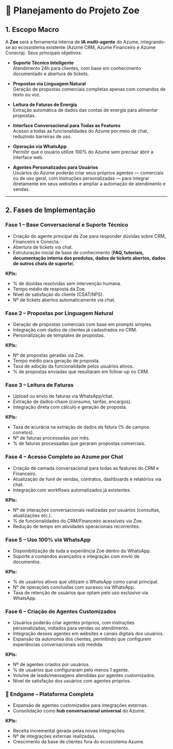 # 📌 Planejamento do Projeto Zoe

## 1. Escopo Macro  
A **Zoe** será a ferramenta interna de **IA multi-agente** do Azume, integrando-se ao ecossistema existente (Azume CRM, Azume Financeiro e Azume Conecta). Seus principais objetivos:

- **Suporte Técnico Inteligente**  
  Atendimento 24h para clientes, com base em conhecimento documentado e abertura de tickets.

- **Propostas via Linguagem Natural**  
  Geração de propostas comerciais completas apenas com comandos de texto ou voz.

- **Leitura de Faturas de Energia**  
  Extração automática de dados das contas de energia para alimentar propostas.

- **Interface Conversacional para Todas as Features**  
  Acesso a todas as funcionalidades do Azume por meio de chat, reduzindo barreiras de uso.

- **Operação via WhatsApp**  
  Permitir que o usuário utilize 100% do Azume sem precisar abrir a interface web.

- **Agentes Personalizados para Usuários**  
  Usuários do Azume poderão criar seus próprios agentes — comerciais ou de uso geral, com instruções personalizadas — para integrar diretamente em seus websites e ampliar a automação de atendimento e vendas.  

---

## 2. Fases de Implementação  

### **Fase 1 – Base Conversacional e Suporte Técnico**
- Criação do agente principal da Zoe para responder dúvidas sobre CRM, Financeiro e Conecta.  
- Abertura de tickets via chat.  
- Estruturação inicial de base de conhecimento (**FAQ, tutoriais, documentação interna dos produtos, dados de tickets abertos, dados de outros chats de suporte**).  

**KPIs:**  
- % de dúvidas resolvidas sem intervenção humana.  
- Tempo médio de resposta da Zoe.  
- Nível de satisfação do cliente (CSAT/NPS).  
- Nº de tickets abertos automaticamente via chat.  

### **Fase 2 – Propostas por Linguagem Natural**
- Geração de propostas comerciais com base em prompts simples.  
- Integração com dados de clientes já cadastrados no CRM.  
- Personalização de templates de propostas.  

**KPIs:**  
- Nº de propostas geradas via Zoe.  
- Tempo médio para geração de proposta.  
- Taxa de adoção da funcionalidade pelos usuários ativos.  
- % de propostas enviadas que resultaram em follow-up no CRM.  

### **Fase 3 – Leitura de Faturas**
- Upload ou envio de faturas via WhatsApp/chat.  
- Extração de dados-chave (consumo, tarifas, encargos).  
- Integração direta com cálculo e geração de proposta.  

**KPIs:**  
- Taxa de acurácia na extração de dados da fatura (% de campos corretos).  
- Nº de faturas processadas por mês.  
- % de faturas processadas que geraram propostas comerciais.  

### **Fase 4 – Acesso Completo ao Azume por Chat**
- Criação de camada conversacional para todas as features do CRM e Financeiro.  
- Atualização de funil de vendas, contratos, dashboards e relatórios via chat.  
- Integração com workflows automatizados já existentes.  

**KPIs:**  
- Nº de interações conversacionais realizadas por usuários (consultas, atualizações etc.).  
- % de funcionalidades do CRM/Financeiro acessíveis via Zoe.  
- Redução de tempo em atividades operacionais recorrentes.  

### **Fase 5 – Uso 100% via WhatsApp**
- Disponibilização de toda a experiência Zoe dentro do WhatsApp.  
- Suporte a comandos avançados e integração com envio de documentos.  

**KPIs:**  
- % de usuários ativos que utilizam o WhatsApp como canal principal.  
- Nº de operações concluídas com sucesso via WhatsApp.  
- Taxa de retenção de usuários que optam pelo uso exclusivo via WhatsApp.  

### **Fase 6 – Criação de Agentes Customizados**
- Usuários poderão criar agentes próprios, com instruções personalizadas, voltados para vendas ou atendimento.  
- Integração desses agentes em websites e canais digitais dos usuários.  
- Expansão da autonomia dos clientes, permitindo que configurem experiências conversacionais sob medida.  

**KPIs:**  
- Nº de agentes criados por usuários.  
- % de usuários que configuraram pelo menos 1 agente.  
- Volume de leads/mensagens atendidas por agentes customizados.  
- Nível de satisfação dos usuários com agentes próprios.  

### **🔮 Endgame – Plataforma Completa**
- Expansão de agentes customizados para integrações externas.  
- Consolidação como **hub conversacional universal** do Azume.  

**KPIs:**  
- Receita incremental gerada pelas novas integrações.  
- Nº de integrações externas realizadas.  
- Crescimento da base de clientes fora do ecossistema Azume.  

